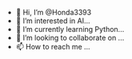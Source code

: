 - 👋 Hi, I’m @Honda3393
- 👀 I’m interested in AI...
- 🌱 I’m currently learning Python...
- 💞️ I’m looking to collaborate on ...
- 📫 How to reach me ...

<!---
Honda3393/Honda3393 is a ✨ special ✨ repository because its `README.md` (this file) appears on your GitHub profile.
You can click the Preview link to take a look at your changes.
--->

